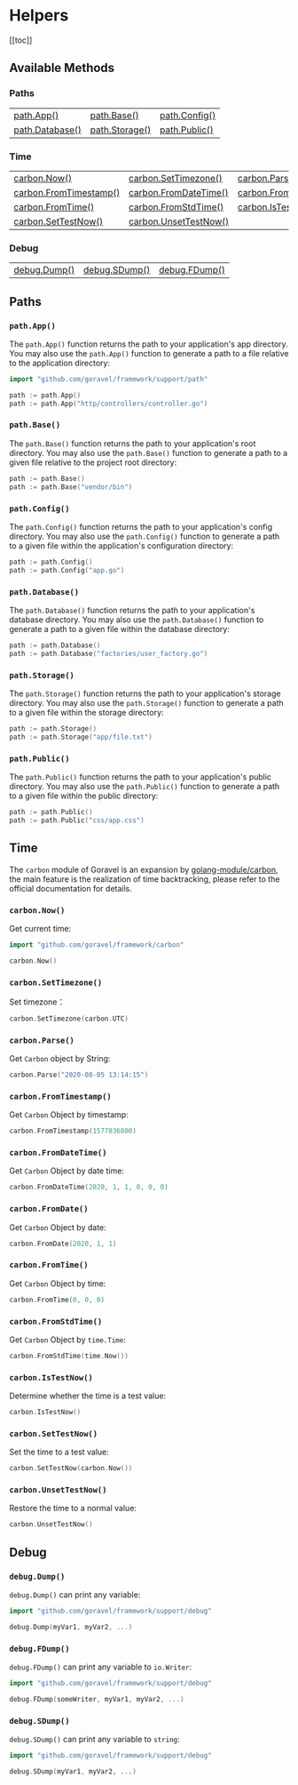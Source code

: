 # Helpers

[[toc]]

## Available Methods

### Paths

|                           |                               |             |
| -----------               | --------------                | -------------- |
| [path.App()](#path-app)   | [path.Base()](#path-base)     | [path.Config()](#path-config)     |
| [path.Database()](#path-database)   | [path.Storage()](#path-storage)     | [path.Public()](#path-public)     |

### Time

|                           |                               |             |
| -----------               | --------------                | -------------- |
| [carbon.Now()](#carbon-now)   | [carbon.SetTimezone()](#carbon-settimezone)     | [carbon.Parse()](#carbon-parse)     |
| [carbon.FromTimestamp()](#carbon-fromtimestamp)   | [carbon.FromDateTime()](#carbon-fromdatetime)     | [carbon.FromDate()](#carbon-fromdate)     |
| [carbon.FromTime()](#carbon-fromtime)   | [carbon.FromStdTime()](#carbon-fromstdtime)     | [carbon.IsTestNow()](#istestnow-fromdate)     |
| [carbon.SetTestNow()](#carbon-settestnow)     | [carbon.UnsetTestNow()](#carbon-unsettestnow)     |      |

### Debug

|                           |                               |             |
| -----------               | --------------                | -------------- |
| [debug.Dump()](#debug-dump)   | [debug.SDump()](#debug-sdump)     | [debug.FDump()](#debug-fdump)     |

## Paths

### `path.App()`

The `path.App()` function returns the path to your application's app directory. You may also use the `path.App()` function to generate a path to a file relative to the application directory:

```go
import "github.com/goravel/framework/support/path"

path := path.App()
path := path.App("http/controllers/controller.go")
```

### `path.Base()`

The `path.Base()` function returns the path to your application's root directory. You may also use the `path.Base()` function to generate a path to a given file relative to the project root directory:

```go
path := path.Base()
path := path.Base("vendor/bin")
```

### `path.Config()`

The `path.Config()` function returns the path to your application's config directory. You may also use the `path.Config()` function to generate a path to a given file within the application's configuration directory:

```go
path := path.Config()
path := path.Config("app.go")
```

### `path.Database()`

The `path.Database()` function returns the path to your application's database directory. You may also use the `path.Database()` function to generate a path to a given file within the database directory:

```go
path := path.Database()
path := path.Database("factories/user_factory.go")
```

### `path.Storage()`

The `path.Storage()` function returns the path to your application's storage directory. You may also use the `path.Storage()` function to generate a path to a given file within the storage directory:

```go
path := path.Storage()
path := path.Storage("app/file.txt")
```

### `path.Public()`

The `path.Public()` function returns the path to your application's public directory. You may also use the `path.Public()` function to generate a path to a given file within the public directory:

```go
path := path.Public()
path := path.Public("css/app.css")
```

## Time

The `carbon` module of Goravel is an expansion by [golang-module/carbon](https://github.com/golang-module/carbon), the main feature is the realization of time backtracking, please refer to the official documentation for details.

### `carbon.Now()`

Get current time:

```go
import "github.com/goravel/framework/carbon"

carbon.Now()
```

### `carbon.SetTimezone()`

Set timezone：

```go
carbon.SetTimezone(carbon.UTC)
```

### `carbon.Parse()`

Get `Carbon` object by String:

```go
carbon.Parse("2020-08-05 13:14:15")
```

### `carbon.FromTimestamp()`

Get `Carbon` Object by timestamp:

```go
carbon.FromTimestamp(1577836800)
```

### `carbon.FromDateTime()`

Get `Carbon` Object by date time:

```go
carbon.FromDateTime(2020, 1, 1, 0, 0, 0)
```

### `carbon.FromDate()`

Get `Carbon` Object by date:

```go
carbon.FromDate(2020, 1, 1)
```

### `carbon.FromTime()`

Get `Carbon` Object by time:

```go
carbon.FromTime(0, 0, 0)
```

### `carbon.FromStdTime()`

Get `Carbon` Object by `time.Time`:

```go
carbon.FromStdTime(time.Now())
```

### `carbon.IsTestNow()`

Determine whether the time is a test value:

```go
carbon.IsTestNow()
```

### `carbon.SetTestNow()`

Set the time to a test value:

```go
carbon.SetTestNow(carbon.Now())
```

### `carbon.UnsetTestNow()`

Restore the time to a normal value:

```go
carbon.UnsetTestNow()
```

## Debug

### `debug.Dump()`

`debug.Dump()` can print any variable:

```go
import "github.com/goravel/framework/support/debug"

debug.Dump(myVar1, myVar2, ...)
```

### `debug.FDump()`

`debug.FDump()` can print any variable to `io.Writer`:

```go
import "github.com/goravel/framework/support/debug"

debug.FDump(someWriter, myVar1, myVar2, ...)
```

### `debug.SDump()`

`debug.SDump()` can print any variable to `string`:

```go
import "github.com/goravel/framework/support/debug"

debug.SDump(myVar1, myVar2, ...)
```

<CommentService/>